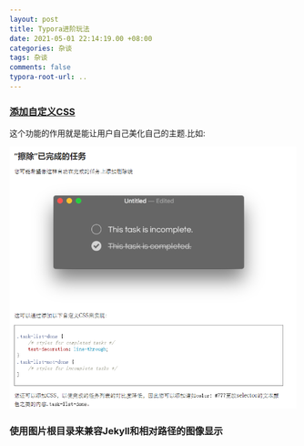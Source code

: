 ```yaml
---
layout: post
title: Typora进阶玩法
date: 2021-05-01 22:14:19.00 +08:00
categories: 杂谈
tags: 杂谈
comments: false
typora-root-url: ..
---
```




### [添加自定义CSS](https://support.typora.io/Add-Custom-CSS/)

这个功能的作用就是能让用户自己美化自己的主题.比如:

![image-20210501221651074](/assets-images/2021-05-01-杂谈-Typora进阶玩法-imgs/image-20210501221651074.png)



### 使用图片根目录来兼容Jekyll和相对路径的图像显示
